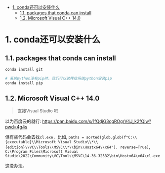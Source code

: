 - [1. conda还可以安装什么](#1-conda还可以安装什么)
  - [1.1. packages that conda can install](#11-packages-that-conda-can-install)
  - [1.2. Microsoft Visual C++ 14.0](#12-microsoft-visual-c-140)

# 1. conda还可以安装什么

## 1.1. packages that conda can install

```python
conda install git

# 系统python没有pip时，我们可以这样给系统python安装pip
conda install pip
```
## 1.2. Microsoft Visual C++ 14.0 

> 直接Visual Studio 吧

以为百度云的就行: <https://pan.baidu.com/s/1fQdjG3cgROgrV4J_k2fQiw?pwd=4g4s>

但有些代码会去找`cl.exe`，比如, `paths = sorted(glob.glob(f"C:\\{executable}\\Microsoft Visual Studio\\*\\{edition}\\VC\\Tools\\MSVC\\*\\bin\\Hostx64\\x64"), reverse=True)`, `C:\Program Files\Microsoft Visual Studio\2022\Community\VC\Tools\MSVC\14.36.32532\bin\Hostx64\x64\cl.exe`

这没办法。
